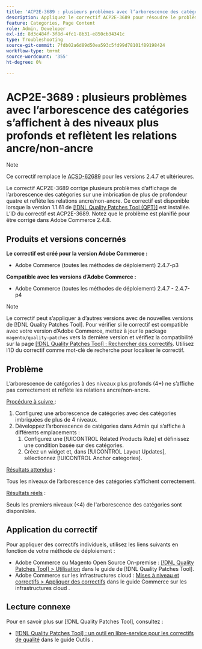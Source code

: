 ```yaml
---
title: 'ACP2E-3689 : plusieurs problèmes avec l’arborescence des catégories s’affichent à des niveaux plus profonds et reflètent les relations ancre/non-ancre'
description: Appliquez le correctif ACP2E-3689 pour résoudre le problème d’Adobe Commerce avec un affichage de l’arborescence des catégories sur plus de quatre profondeurs d’imbrication et reflétant les relations ancre/non-ancre.
feature: Categories, Page Content
role: Admin, Developer
exl-id: 8d3c484f-3f8d-4fc1-8b31-e850cb34341c
type: Troubleshooting
source-git-commit: 7fdb02a6d89d50ea593c5fd99d78101f89198424
workflow-type: tm+mt
source-wordcount: '355'
ht-degree: 0%

---
```


# ACP2E-3689 : plusieurs problèmes avec l’arborescence des catégories s’affichent à des niveaux plus profonds et reflètent les relations ancre/non-ancre

>[!NOTE]
>
>Ce correctif remplace le [ACSD-62689](/help/tools/quality-patches-tool/patches-available-in-qpt/v1-1-57/acsd-62689-customer-add-categories-issue-related-product-rules-and-widgets.md) pour les versions 2.4.7 et ultérieures.

Le correctif ACP2E-3689 corrige plusieurs problèmes d’affichage de l’arborescence des catégories sur une imbrication de plus de profondeur quatre et reflète les relations ancre/non-ancre. Ce correctif est disponible lorsque la version 1.1.61 de [[!DNL Quality Patches Tool (QPT)]](/help/tools/quality-patches-tool/quality-patches-tool-to-self-serve-quality-patches.md) est installée. L’ID du correctif est ACP2E-3689. Notez que le problème est planifié pour être corrigé dans Adobe Commerce 2.4.8.

## Produits et versions concernés

**Le correctif est créé pour la version Adobe Commerce :**

* Adobe Commerce (toutes les méthodes de déploiement) 2.4.7-p3

**Compatible avec les versions d’Adobe Commerce :**

* Adobe Commerce (toutes les méthodes de déploiement) 2.4.7 - 2.4.7-p4

>[!NOTE]
>
>Le correctif peut s’appliquer à d’autres versions avec de nouvelles versions de [!DNL Quality Patches Tool]. Pour vérifier si le correctif est compatible avec votre version d’Adobe Commerce, mettez à jour le package `magento/quality-patches` vers la dernière version et vérifiez la compatibilité sur la page [[!DNL Quality Patches Tool] : Rechercher des correctifs](https://experienceleague.adobe.com/tools/commerce-quality-patches/index.html). Utilisez l’ID du correctif comme mot-clé de recherche pour localiser le correctif.

## Problème

L’arborescence de catégories à des niveaux plus profonds (4+) ne s’affiche pas correctement et reflète les relations ancre/non-ancre.

<u>Procédure à suivre </u> :

1. Configurez une arborescence de catégories avec des catégories imbriquées de plus de 4 niveaux.
1. Développez l’arborescence de catégories dans Admin qui s’affiche à différents emplacements :
   1. Configurez une [!UICONTROL Related Products Rule] et définissez une condition basée sur des catégories.
   1. Créez un widget et, dans [!UICONTROL Layout Updates], sélectionnez [!UICONTROL Anchor categories].

<u>Résultats attendus</u> :

Tous les niveaux de l’arborescence des catégories s’affichent correctement.

<u>Résultats réels</u> :

Seuls les premiers niveaux (&lt;4) de l&#39;arborescence des catégories sont disponibles.

## Application du correctif

Pour appliquer des correctifs individuels, utilisez les liens suivants en fonction de votre méthode de déploiement :

* Adobe Commerce ou Magento Open Source On-premise : [[!DNL Quality Patches Tool] > Utilisation](/help/tools/quality-patches-tool/usage.md) dans le guide de [!DNL Quality Patches Tool].
* Adobe Commerce sur les infrastructures cloud : [Mises à niveau et correctifs > Appliquer des correctifs](https://experienceleague.adobe.com/docs/commerce-cloud-service/user-guide/develop/upgrade/apply-patches.html) dans le guide Commerce sur les infrastructures cloud .

## Lecture connexe

Pour en savoir plus sur [!DNL Quality Patches Tool], consultez :

* [[!DNL Quality Patches Tool] : un outil en libre-service pour les correctifs de qualité](/help/tools/quality-patches-tool/quality-patches-tool-to-self-serve-quality-patches.md) dans le guide Outils .
